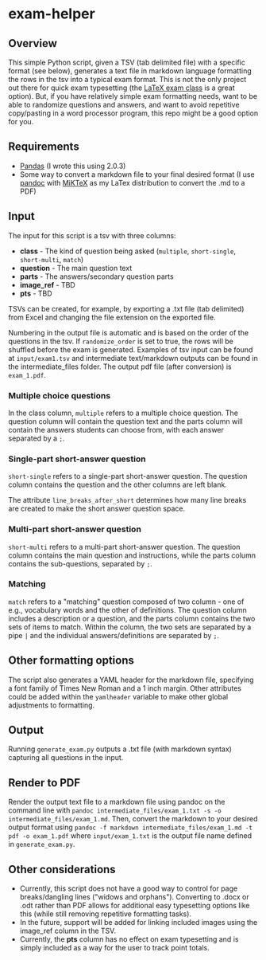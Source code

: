 # exam-helper
## Overview
This simple Python script, given a TSV (tab delimited file) with a specific format (see below), generates a text file in markdown language formatting the rows in the tsv into a typical exam format. This is not the only project out there for quick exam typesetting (the [LaTeX exam class](https://www.overleaf.com/learn/latex/Typesetting_exams_in_LaTeX) is a great option). But, if you have relatively simple exam formatting needs, want to be able to randomize questions and answers, and want to avoid repetitive copy/pasting in a word processor program, this repo might be a good option for you.

## Requirements
* [Pandas](https://pandas.pydata.org/) (I wrote this using 2.0.3)
* Some way to convert a markdown file to your final desired format (I use [pandoc](https://pandoc.org/) with [MiKTeX](https://miktex.org/) as my LaTex distribution to convert the .md to a PDF)

## Input
The input for this script is a tsv with three columns:
* **class** - The kind of question being asked (```multiple```, ```short-single```, ```short-multi```, ```match```)
* **question** - The main question text
* **parts** - The answers/secondary question parts
* **image_ref** - TBD
* **pts** - TBD

TSVs can be created, for example, by exporting a .txt file (tab delimited) from Excel and changing the file extension on the exported file.
 
Numbering in the output file is automatic and is based on the order of the questions in the tsv. If ```randomize_order``` is set to true, the rows will be shuffled before the exam is generated. Examples of tsv input can be found at ```input/exam1.tsv``` and intermediate text/markdown outputs can be found in the intermediate_files folder. The output pdf file (after conversion) is ```exam_1.pdf```.

### Multiple choice questions
In the class column, ```multiple``` refers to a multiple choice question. The question column will contain the question text and the parts column will contain the answers students can choose from, with each answer separated by a ```;```. 
 
### Single-part short-answer question
```short-single``` refers to a single-part short-answer question. The question column contains the question and the other columns are left blank.
 
The attribute ```line_breaks_after_short``` determines how many line breaks are created to make the short answer question space.

### Multi-part short-answer question
```short-multi``` refers to a multi-part short-answer question. The question column contains the main question and instructions, while the parts column contains the sub-questions, separated by ```;```.

### Matching
```match``` refers to a "matching" question composed of two column - one of e.g., vocabulary words and the other of definitions. The question column includes a description or a question, and the parts column contains the two sets of items to match. Within the column, the two sets are separated by a pipe ```|``` and the individual answers/definitions are separated by ```;```.

## Other formatting options
The script also generates a YAML header for the markdown file, specifying a font family of Times New Roman and a 1 inch margin. Other attributes could be added within the ```yamlheader``` variable to make other global adjustments to formatting.

## Output
Running ```generate_exam.py``` outputs a .txt file (with markdown syntax) capturing all questions in the input.

## Render to PDF
Render the output text file to a markdown file using pandoc on the command line with ```pandoc intermediate_files/exam_1.txt -s -o intermediate_files/exam_1.md```. Then, convert the markdown to your desired output format using ```pandoc -f markdown intermediate_files/exam_1.md -t pdf -o exam_1.pdf``` where ```input/exam_1.txt``` is the output file name defined in ```generate_exam.py```.

## Other considerations
* Currently, this script does not have a good way to control for page breaks/dangling lines ("widows and orphans"). Converting to .docx or .odt rather than PDF allows for additional easy typesetting options like this (while still removing repetitive formatting tasks). 
* In the future, support will be added for linking included images using the image_ref column in the TSV.
* Currently, the **pts** column has no effect on exam typesetting and is simply included as a way for the user to track point totals.